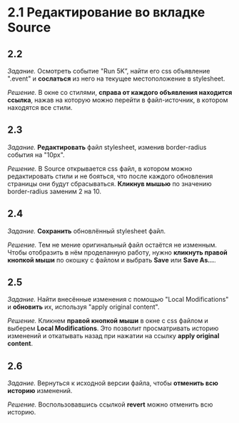 # 2.1 Редактирование во вкладке Source

## 2.2 

_Задание._
Осмотреть событие "Run 5K”, найти его css объявление ".event" и **сослаться** из него на текущее местоположение в stylesheet.

_Решение._
В окне со стилями, **справа от каждого объявления находится ссылка**, нажав на которую можно перейти в файл-источник, в котором находятся все стили.  

## 2.3 

_Задание._
**Редактировать** файл stylesheet, изменив border-radius события на "10px".

_Решение._
В Source открывается css файл, в котором можно редактировать стили и не бояться, что после каждого обновления страницы они будут сбрасываться. **Кликнув мышью** по значению border-radius заменим 2 на 10.

## 2.4 

_Задание._
**Сохранить** обновлённый stylesheet файл.

_Решение._
Тем не мение оригинальный файл остаётся не изменным. Чтобы отобразить в нём проделанную работу, нужно **кликнуть правой кнопкой мыши** по окошку с файлом и выбрать **Save** или **Save As…**.

## 2.5

_Задание._
Найти внесённые изменения с помощью "Local Modifications" и **обновить** их, используя "apply original content".

_Решение._
Кликнем **правой кнопкой мыши** в окне с css файлом и выберем **Local Modifications**. Это позволит просматривать историю изменений и откатывать назад при нажатии на ссылку **apply original content**.

## 2.6 

_Задание._
Вернуться к исходной версии файла, чтобы **отменить всю историю** изменений.

_Решение._
Воспользовавшись ссылкой **revert** можно отменить всю историю.